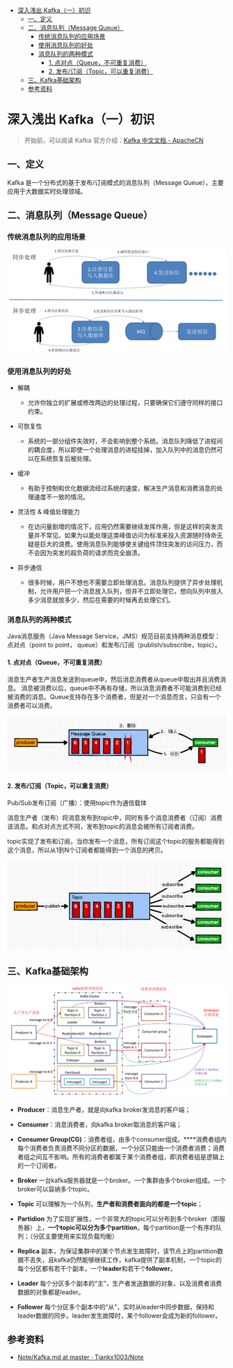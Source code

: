 
<!-- TOC -->

- [深入浅出 Kafka（一）初识](#深入浅出-kafka一初识)
    - [一、定义](#一定义)
    - [二、消息队列（Message Queue）](#二消息队列message-queue)
        - [传统消息队列的应用场景](#传统消息队列的应用场景)
        - [使用消息队列的好处](#使用消息队列的好处)
        - [消息队列的两种模式](#消息队列的两种模式)
            - [1. 点对点（Queue，不可重复消费）](#1-点对点queue不可重复消费)
            - [2. 发布/订阅（Topic，可以重复消费）](#2-发布订阅topic可以重复消费)
    - [三、Kafka基础架构](#三kafka基础架构)
    - [参考资料](#参考资料)

<!-- /TOC -->
# 深入浅出 Kafka（一）初识

> 开始前，可以阅读 Kafka 官方介绍：[Kafka 中文文档 - ApacheCN](http://kafka.apachecn.org/intro.html)



## 一、定义 

Kafka 是一个分布式的基于发布/订阅模式的消息队列（Message Queue），主要应用于大数据实时处理领域。 



## 二、消息队列（Message Queue）

### 传统消息队列的应用场景

![nAc6zQ.png](assets/nAc6zQ.png)




### 使用消息队列的好处 

- 解耦 
  - 允许你独立的扩展或修改两边的处理过程，只要确保它们遵守同样的接口约束。 

- 可恢复性 
  - 系统的一部分组件失效时，不会影响到整个系统。消息队列降低了进程间的耦合度，所以即使一个处理消息的进程挂掉，加入队列中的消息仍然可以在系统恢复后被处理。 

- 缓冲
  - 有助于控制和优化数据流经过系统的速度，解决生产消息和消费消息的处理速度不一致的情况。 

- 灵活性 & 峰值处理能力
  - 在访问量剧增的情况下，应用仍然需要继续发挥作用，但是这样的突发流量并不常见。如果为以能处理这类峰值访问为标准来投入资源随时待命无疑是巨大的浪费。使用消息队列能够使关键组件顶住突发的访问压力，而不会因为突发的超负荷的请求而完全崩溃。 

- 异步通信 
  - 很多时候，用户不想也不需要立即处理消息。消息队列提供了异步处理机制，允许用户把一个消息放入队列，但并不立即处理它。想向队列中放入多少消息就放多少，然后在需要的时候再去处理它们。





### 消息队列的两种模式

Java消息服务（Java Message Service，JMS）规范目前支持两种消息模型：点对点（point to point， queue）和发布/订阅（publish/subscribe，topic）。

#### 1. 点对点（Queue，不可重复消费）

消息生产者生产消息发送到queue中，然后消息消费者从queue中取出并且消费消息。
消息被消费以后，queue中不再有存储，所以消息消费者不可能消费到已经被消费的消息。Queue支持存在多个消费者，但是对一个消息而言，只会有一个消费者可以消费。

![kafka-mq1](assets/kafka-mq1.png)



#### 2. 发布/订阅（Topic，可以重复消费）

Pub/Sub发布订阅（广播）：使用topic作为通信载体

消息生产者（发布）将消息发布到topic中，同时有多个消息消费者（订阅）消费该消息。和点对点方式不同，发布到topic的消息会被所有订阅者消费。

topic实现了发布和订阅，当你发布一个消息，所有订阅这个topic的服务都能得到这个消息，所以从1到N个订阅者都能得到一个消息的拷贝。

![kafka-mq2](assets/kafka-mq2.png)



## 三、Kafka基础架构

![nAcIiT.png](assets/nAcIiT.png)

- **Producer**：消息生产者，就是向kafka broker发消息的客户端；

- **Consumer**：消息消费者，向kafka broker取消息的客户端；

- **Consumer Group(CG)**：消费者组，由多个consumer组成。****消费者组内每个消费者负责消费不同分区的数据，一个分区只能由一个消费者消费；消费者组之间互不影响。所有的消费者都属于某个消费者组，即消费者组是逻辑上的一个订阅者。

- **Broker** 一台kafka服务器就是一个broker。一个集群由多个broker组成。一个broker可以容纳多个topic。

- **Topic** 可以理解为一个队列，**生产者和消费者面向的都是一个topic**；

- **Partidion** 为了实现扩展性，一个非常大的topic可以分布到多个broker（即服务器）上，**一个topic可以分为多个partition**，每个partition是一个有序的队列；（分区主要使用来实现负载均衡）

- **Replica** 副本，为保证集群中的某个节点发生故障时，该节点上的partition数据不丢失，且kafka仍然能够继续工作，kafka提供了副本机制，一个topic的每个分区都有若干个副本，一个**leader**和若干个**follower**。

- **Leader** 每个分区多个副本的“主”，生产者发送数据的对象，以及消费者消费数据的对象都是leader。

- **Follower** 每个分区多个副本中的“从”，实时从leader中同步数据，保持和leader数据的同步。leader发生故障时，某个follower会成为新的follower。



## 参考资料

- [Note/Kafka.md at master · Tiankx1003/Note](https://github.com/Tiankx1003/Note/blob/master/Markdown/HadoopEcosys/Kafka.md)
